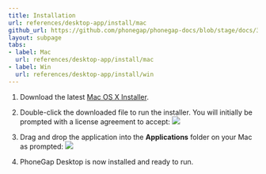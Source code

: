 ```yaml
---
title: Installation
url: references/desktop-app/install/mac
github_url: https://github.com/phonegap/phonegap-docs/blob/stage/docs/3-references/desktop-app/1-install/1-mac.html.md
layout: subpage
tabs:
- label: Mac
  url: references/desktop-app/install/mac
- label: Win
  url: references/desktop-app/install/win  
---
```


1. Download the latest [Mac OS X Installer](https://github.com/phonegap/phonegap-app-desktop/releases/download/0.3.1/PhoneGapDesktop.dmg).

1. Double-click the downloaded file to run the installer. You will initially be prompted with a license agreement to accept:
  ![](/images/license-agreement.png)

1. Drag and drop the application into the **Applications** folder on your Mac as prompted:
  ![](/images/drag-to-apps-folder.png)

1. PhoneGap Desktop is now installed and ready to run.
